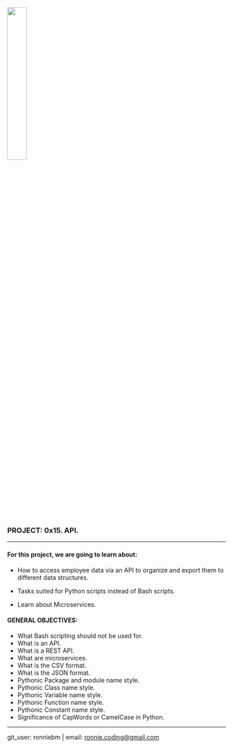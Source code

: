 <img src="https://camo.githubusercontent.com/04a8a9a456b8ecafad2eb4f2cff6803cd0194496/687474703a2f2f7777772e686f6c626572746f6e7363686f6f6c2e636f6d2f686f6c626572746f6e2d6c6f676f2e706e67" width=30%/>  


### PROJECT:  0x15. API.
---



#### For this project, we are going to learn about:<br>

- How to access employee data via an API to organize and export them to different data structures.

- Tasks suited for Python scripts instead of Bash scripts.

- Learn about Microservices.



#### GENERAL OBJECTIVES:<br>

- What Bash scripting should not be used for.  
- What is an API.  
- What is a REST API.  
- What are microservices.  
- What is the CSV format.  
- What is the JSON format.  
- Pythonic Package and module name style.  
- Pythonic Class name style.  
- Pythonic Variable name style.  
- Pythonic Function name style.  
- Pythonic Constant name style.  
- Significance of CapWords or CamelCase in Python.  

---
git_user: ronniebm  |  email: ronnie.coding@gmail.com  